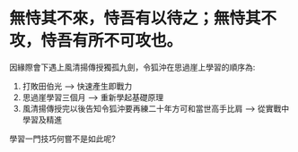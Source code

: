 # 無恃其不來，恃吾有以待之；無恃其不攻，恃吾有所不可攻也。                                     

因緣際會下遇上風清揚傳授獨孤九劍，令狐沖在思過崖上學習的順序為:

1. 打敗田伯光 --> 快速產生即戰力
2. 思過崖學習三個月 --> 重新學起基礎原理
3. 風清揚傳授完以後告知令狐沖要再練二十年方可和當世高手比肩 --> 從實戰中學習及精進

學習一門技巧何嘗不是如此呢?

